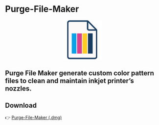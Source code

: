 # Purge-File-Maker

<p align="center">
  <img src="https://github.com/simonwan1980/Purge-File-Maker/blob/main/icon/Purge%20File%20Maker%20128.png" width="128" height="128" alt="Purge-File-Maker Icon">
</p>

## Purge File Maker generate custom color pattern files to clean and maintain inkjet printer’s nozzles.

## Download

👉 [Purge-File-Maker (.dmg)](https://github.com/simonwan1980/Purge-File-Maker/releases/download/v1.1/Purge.File.Maker.dmg)
